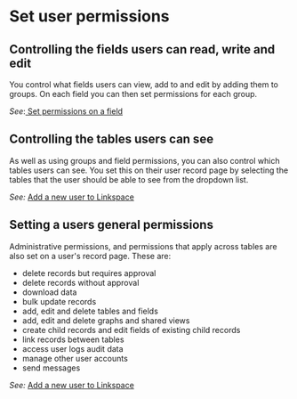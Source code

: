 

# Set user permissions

## Controlling the fields users can read, write and edit

You control what fields users can view, add to and edit by adding them to groups. On each field you can then set permissions for each group.

*See*:[ Set permissions on a field](/../030-tables/050-fields/050-field-permissions.md)

## Controlling the tables users can see

As well as using groups and field permissions, you can also control which tables users can see. You set this on their user record page by selecting the tables that the user should be able to see from the dropdown list.

*See:* [Add a new user to Linkspace](../050-users/020-add-users/010-add-user.md)

## Setting a users general permissions

Administrative permissions, and permissions that apply across tables are also set on a user's record page. These are:

* delete records but requires approval
* delete records without approval
* download data
* bulk update records
* add, edit and delete tables and fields
* add, edit and delete graphs and shared views
* create child records and edit fields of existing child records
* link records between tables
* access user logs audit data
* manage other user accounts
* send messages

*See:* [Add a new user to Linkspace](/../../../050-users/020-add-users/010-add-user.md)